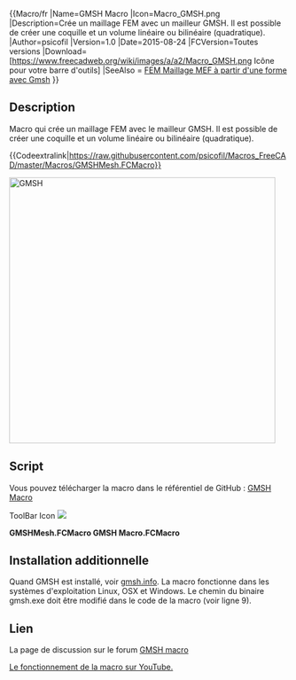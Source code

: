  {{Macro/fr
|Name=GMSH Macro
|Icon=Macro_GMSH.png
|Description=Crée un maillage FEM avec un mailleur GMSH. Il est possible de créer une coquille et un volume linéaire ou bilinéaire (quadratique).
|Author=psicofil
|Version=1.0
|Date=2015-08-24
|FCVersion=Toutes versions
|Download=[https://www.freecadweb.org/wiki/images/a/a2/Macro_GMSH.png Icône pour votre barre d'outils]
|SeeAlso = [FEM Maillage MEF à partir d'une forme avec Gmsh](FEM_MeshGmshFromShape/fr.md)
}}

## Description

Macro qui crée un maillage FEM avec le mailleur GMSH. Il est possible de créer une coquille et un volume linéaire ou bilinéaire (quadratique).


{{Codeextralink|https://raw.githubusercontent.com/psicofil/Macros_FreeCAD/master/Macros/GMSHMesh.FCMacro}}

<img alt="GMSH" src=images/Macro_GMSH00.png  style="width:480px;">

## Script

Vous pouvez télécharger la macro dans le référentiel de GitHub : [GMSH Macro](https://github.com/psicofil/Macros_FreeCAD/blob/master/Macros/GMSHMesh.FCMacro)

ToolBar Icon ![](images/Macro_GMSH.png )

**GMSHMesh.FCMacro GMSH Macro.FCMacro**

## Installation additionnelle 

Quand GMSH est installé, voir [gmsh.info](http://gmsh.info/). La macro fonctionne dans les systèmes d\'exploitation Linux, OSX et Windows. Le chemin du binaire gmsh.exe doit être modifié dans le code de la macro (voir ligne 9).

## Lien

La page de discussion sur le forum [GMSH macro](http://forum.freecadweb.org/viewtopic.php?t=11182)

[Le fonctionnement de la macro sur YouTube.](https://www.youtube.com/watch?v=ZcG5EEUe3yc) 
